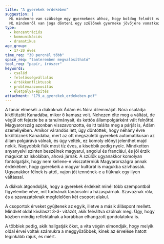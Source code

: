 ```yaml
---
title: "A gyerekek érdekében"
suggestion: | 
  Mi mindenre van szüksége egy gyermeknek ahhoz, hogy boldog felnőtt váljon belőle? 
  Mi mindenről van joga dönteni egy szülőnek gyermeke jövőjére vonatkozóan?
type:
  - koncentrációs
  - kommunikációs
  - dramatikus
age_group:
  - 17-20 éves
time_req: "30 percnél több"
space_req: "tanteremben megvalósítható"
tool_req: "papír, írószer"
keywords: 
  - család
  - felelősségvállalás
  - értékkonfliktusok
  - problémaazonosítás
  - életpálya-építés
attachment: "179_a_gyerekek_erdekeben.pdf"
---
```


A tanár elmeséli a diákoknak Ádám és Nóra dilemmáját. Nóra családja kiköltözött Kanadába, mikor ő kamasz volt. Nehezen élte meg a váltást, de végül ott fejezte be a tanulmányait, és kettős állampolgárként vált felnőtté. Magyarország azonban visszavonzotta, és itt találta meg a párját is, Ádám személyében. Amikor várandós lett, úgy döntöttek, hogy néhány évre kiköltöznek Kanadába, mert az ott megszülető gyerekek automatikusan az állam polgárává válnak, és úgy vélték, ez komoly előnyt jelenthet majd nekik. Nagyobbik fiúk most tíz éves, a kisebbik pedig nyolc. Mindketten anyanyelvi szinten beszélnek magyarul, angolul és franciául, és jól érzik magukat az iskolában, ahová járnak. A szülők ugyanakkor komolyan fontolgatják, hogy nem kellene-e visszatérniük Magyarországra annak érdekében, hogy gyerekeik a magyar kultúrát is magukba szívhassák. Ugyanakkor félnek is attól, vajon jót tennének-e a fiúknak egy ilyen váltással.

A diákok átgondolják, hogy a gyerekek érdekeit minél több szempontból figyelembe véve, mit tudnának tanácsolni a házaspárnak. Szavaznak róla, és a szavazatoknak megfelelően két csoport alakul.

A csoportok érveket gyűjtenek az egyik, illetve a másik álláspont mellett. Mindkét oldal kiválaszt 3-3- vitázót, akik felváltva szólnak meg. Úgy, hogy közben mindig reflektálnak a korábban elhangzott gondolatokra is.

A többiek pedig, akik hallgatják őket, a vita végén elmondják, hogy melyik oldal érvei voltak számukra a meggyőzőbbek, kinek az érvelése hatott leginkább rájuk, és miért.
  
  

